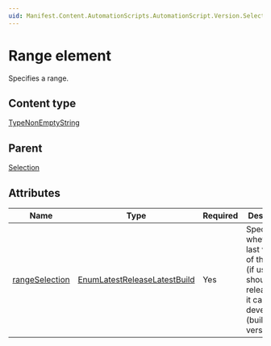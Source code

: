 ```yaml
---
uid: Manifest.Content.AutomationScripts.AutomationScript.Version.Selection.Range
---
```


# Range element

Specifies a range.

## Content type

[TypeNonEmptyString](xref:Manifest-TypeNonEmptyString)

## Parent

[Selection](xref:Manifest.Content.AutomationScripts.AutomationScript.Version.Selection)

## Attributes

|Name|Type|Required|Description|
|--- |--- |--- |--- |
|[rangeSelection](xref:Manifest.Content.AutomationScripts.AutomationScript.Version.Selection.Range-rangeSelection)|[EnumLatestReleaseLatestBuild](xref:Manifest-EnumLatestReleaseLatestBuild)|Yes|Specifies whether the last version of the range (if used) should be a release or if it can be a development (build) version.|
